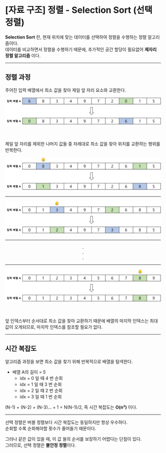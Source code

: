 # [자료 구조] 정렬 - Selection Sort (선택 정렬)

**Selection Sort** 란, 현재 위치에 맞는 데이터를 선택하여 정렬을 수행하는 정렬 알고리즘이다.   
데이터를 비교하면서 정렬을 수행하기 때문에, 추가적인 공간 할당이 필요없어 **제자리 정렬 알고리즘** 이다.
<hr />

## 정렬 과정
주어진 입력 배열에서 최소 값을 찾아 제일 앞 자리 요소와 교환한다.

![img.png](img/img.png)

<br />

제일 앞 자리를 제외한 나머지 값들 중 차례대로 최소 값을 찾아 위치를 교환하는 행위를 반복한다.

![img_1.png](img/img_1.png)

<hr />

![img_2.png](img/img_2.png)

<hr />

<div style="text-align: center;">
. <br />
. <br />
. <br />
</div>

<hr />

![img_3.png](img/img_3.png)

<br />

앞 인덱스부터 순서대로 최소 값을 찾아 교환하기 때문에 배열의 마지막 인덱스는 최대값이 오게되므로, 마지막 인덱스를 참조할 필요가 없다.

<hr />

## 시간 복잡도
알고리즘 과정을 보면 최소 값을 찾기 위해 반복적으로 배열을 탐색한다.
- 배열 A의 길이 = 5
  - idx = 0 일 때 4 번 순회
  - idx = 1 일 때 3 번 순회
  - idx = 2 일 때 2 번 순회
  - idx = 3 일 때 1 번 순회   

(N-1) + (N-2) + (N-3)... + 1 = N(N-1)/2, 즉 시간 복잡도는 **O(n²)** 이다.

<hr />

선택 정렬은 버블 정렬보다 시간 복잡도는 동일하지만 항상 우수하다.   
순회할 수록 순회해야할 횟수가 줄어들기 때문이다.

그러나 같은 값이 있을 때, 이 값 들의 순서를 보장하기 어렵다는 단점이 있다.   
그러므로, 선택 정렬은 **불안정 정렬**이다.